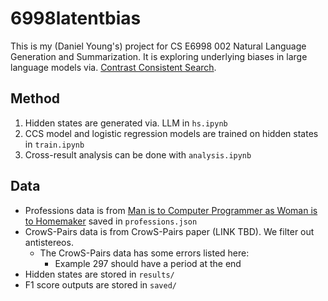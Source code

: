 # 6998latentbias

This is my (Daniel Young's) project for CS E6998 002 Natural Language Generation and Summarization. It is exploring underlying biases in large language models via. [Contrast Consistent Search](https://arxiv.org/abs/2212.03827).

## Method
1. Hidden states are generated via. LLM in `hs.ipynb`
2. CCS model and logistic regression models are trained on hidden states in `train.ipynb`
3. Cross-result analysis can be done with `analysis.ipynb`

## Data
- Professions data is from [Man is to Computer Programmer as Woman is to Homemaker](https://arxiv.org/abs/1607.06520) saved in `professions.json`
- CrowS-Pairs data is from CrowS-Pairs paper (LINK TBD). We filter out antistereos.
    - The CrowS-Pairs data has some errors listed here:
        - Example 297 should have a period at the end
- Hidden states are stored in `results/`
- F1 score outputs are stored in `saved/`